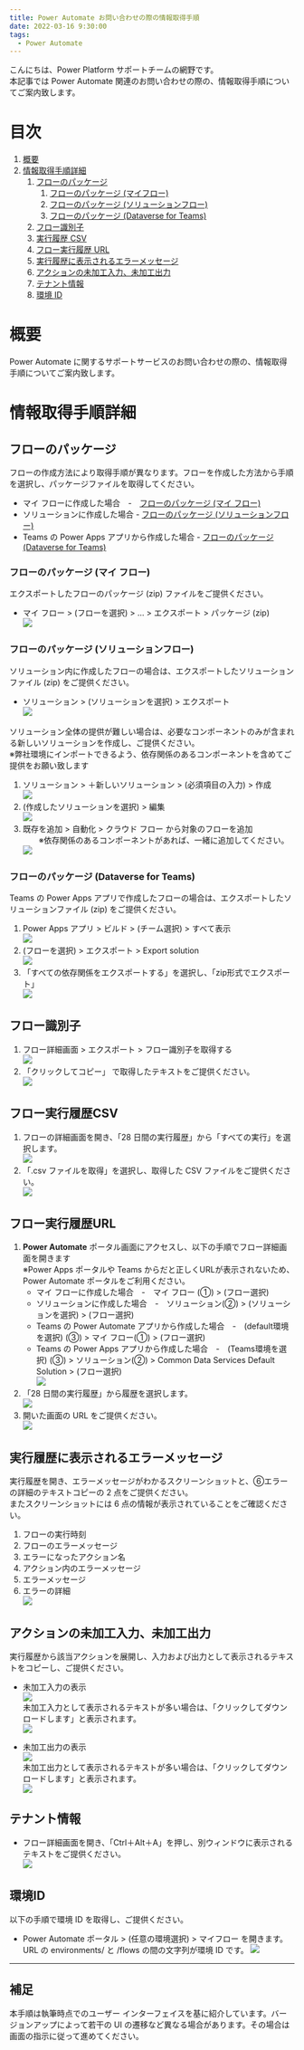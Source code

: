 ```yaml
---
title: Power Automate お問い合わせの際の情報取得手順
date: 2022-03-16 9:30:00
tags:
  - Power Automate
---
```


こんにちは、Power Platform サポートチームの網野です。  
本記事では Power Automate 関連のお問い合わせの際の、情報取得手順についてご案内致します。


<!-- more -->
# 目次

1. [概要](#anchor-intro)
1. [情報取得手順詳細](#anchor-how-to-collect)
      1. [フローのパッケージ](#anchor-flowpackage)
          1. [フローのパッケージ (マイフロー)](#anchor-flowpackage-myflow)
          1. [フローのパッケージ (ソリューションフロー)](#anchor-flowpackage-in-solution)
          1. [フローのパッケージ (Dataverse for Teams)](#anchor-flowpackage-in-dv4t)
      1. [フロー識別子](#anchor-flowid)
      1. [実行履歴 CSV](#anchor-flowrunhistory-csv)
      1. [フロー実行履歴 URL](#anchor-flowrunhistory-url)
      1. [実行履歴に表示されるエラーメッセージ](#anchor-error-message-in-run-history)
      1. [アクションの未加工入力、未加工出力 ](#anchor-raw-input-output)
      1. [テナント情報](#anchor-tenantInfo)
      1. [環境 ID](#anchor-environmentid)

<a id='anchor-intro'></a>

# 概要

Power Automate に関するサポートサービスのお問い合わせの際の、情報取得手順についてご案内致します。


<a id='anchor-how-to-collect'></a>

# 情報取得手順詳細

<a id='anchor-flowpackage'></a>
## フローのパッケージ
フローの作成方法により取得手順が異なります。フローを作成した方法から手順を選択し、パッケージファイルを取得してください。

   * マイ フローに作成した場合　-　[フローのパッケージ (マイ フロー)](#anchor-flowpackage-myflow)
   * ソリューションに作成した場合 - [フローのパッケージ (ソリューションフロー)](#anchor-flowpackage-in-solution)
   * Teams の Power Apps アプリから作成した場合 - [フローのパッケージ (Dataverse for Teams)](#anchor-flowpackage-in-dv4t)
      
<a id='anchor-flowpackage-myflow'></a>

### フローのパッケージ (マイ フロー)
   エクスポートしたフローのパッケージ (zip) ファイルをご提供ください。
   * マイ フロー > (フローを選択) > … > エクスポート > パッケージ (zip)  
   ![](./helpful-information-for-powerautomate-sr/export-flow.png)  

<a id='anchor-flowpackage-in-solution'></a>
### フローのパッケージ (ソリューションフロー)

   ソリューション内に作成したフローの場合は、エクスポートしたソリューション ファイル (zip) をご提供ください。  
   * ソリューション >  (ソリューションを選択) > エクスポート  
   ![](./helpful-information-for-powerautomate-sr/export-flow-solution2.png)  

   ソリューション全体の提供が難しい場合は、必要なコンポーネントのみが含まれる新しいソリューションを作成し、ご提供ください。  
   ※弊社環境にインポートできるよう、依存関係のあるコンポーネントを含めてご提供をお願い致します  
   1. ソリューション > ＋新しいソリューション > (必須項目の入力) > 作成  
   ![](./helpful-information-for-powerautomate-sr/export-flow-solution.png)  
   1.  (作成したソリューションを選択) > 編集  
   ![](./helpful-information-for-powerautomate-sr/export-flow-solution3.png)  
   1.  既存を追加 > 自動化 > クラウド フロー から対象のフローを追加  
   　　※依存関係のあるコンポーネントがあれば、一緒に追加してください。  
   ![](./helpful-information-for-powerautomate-sr/export-flow-solution4.png)  
  

<a id='anchor-flowpackage-in-dv4t'></a>
### フローのパッケージ (Dataverse for Teams)
   Teams の Power Apps アプリで作成したフローの場合は、エクスポートしたソリューションファイル (zip) をご提供ください。  
   1. Power Apps アプリ > ビルド > (チーム選択) > すべて表示  
   ![](./helpful-information-for-powerautomate-sr/export-flow-dv4t.png)  
   1. (フローを選択) > エクスポート > Export solution  
   ![](./helpful-information-for-powerautomate-sr/export-flow-dv4t2.png)  
   1. 「すべての依存関係をエクスポートする」を選択し、「zip形式でエクスポート」  
   ![](./helpful-information-for-powerautomate-sr/export-flow-dv4t3.png)  


<a id='anchor-flowid'></a>
## フロー識別子
   1. フロー詳細画面 > エクスポート > フロー識別子を取得する  
   ![](./helpful-information-for-powerautomate-sr/export-flowid.png)  
   1. 「クリックしてコピー」 で取得したテキストをご提供ください。   
   ![](./helpful-information-for-powerautomate-sr/export-flowid2.png)  

<a id='anchor-flowrunhistory-csv'></a>
## フロー実行履歴CSV
  1. フローの詳細画面を開き、「28 日間の実行履歴」から「すべての実行」を選択します。  
   ![](./helpful-information-for-powerautomate-sr/export-flowrunhistory.png)  
  1. 「.csv ファイルを取得」を選択し、取得した CSV ファイルをご提供ください。  
   ![](./helpful-information-for-powerautomate-sr/export-flowrunhistory2.png)  

<a id='anchor-flowrunhistory-url'></a>
## フロー実行履歴URL
  1. <b>Power Automate</b> ポータル画面にアクセスし、以下の手順でフロー詳細画面を開きます  
     ※Power Apps ポータルや Teams からだと正しくURLが表示されないため、Power Automate ポータルをご利用ください。
     * マイ フローに作成した場合　-　マイ フロー (①) > (フロー選択)  
     * ソリューションに作成した場合　-　ソリューション(②) > (ソリューションを選択)   > (フロー選択)  
     * Teams の Power Automate アプリから作成した場合　-　(default環境を選択) (③) > マイ フロー(①) > (フロー選択)  
     * Teams の Power Apps アプリから作成した場合　-　(Teams環境を選択) (③) > ソリューション(②) > Common Data Services Default Solution > (フロー選択)  
    ![](./helpful-information-for-powerautomate-sr/export-flowrunhistory3.png)  
  1. 「28 日間の実行履歴」から履歴を選択します。  
    ![](./helpful-information-for-powerautomate-sr/flowrunurl1.png)
  1. 開いた画面の URL をご提供ください。  
    ![](./helpful-information-for-powerautomate-sr/flowrunurl2.png)

<a id='anchor-error-message-in-run-history'></a>
## 実行履歴に表示されるエラーメッセージ
  実行履歴を開き、エラーメッセージがわかるスクリーンショットと、⑥エラーの詳細のテキストコピーの 2 点をご提供ください。  
  またスクリーンショットには 6 点の情報が表示されていることをご確認ください。  
   1. フローの実行時刻  
   1. フローのエラーメッセージ  
   1. エラーになったアクション名  
   1. アクション内のエラーメッセージ  
   1. エラーメッセージ  
   1. エラーの詳細  
   ![](./helpful-information-for-powerautomate-sr/error-message.png)

  
<a id='anchor-raw-input-output'></a>
## アクションの未加工入力、未加工出力 
  実行履歴から該当アクションを展開し、入力および出力として表示されるテキストをコピーし、ご提供ください。  
  * 未加工入力の表示  
   ![](./helpful-information-for-powerautomate-sr/raw-input.png)  
    未加工入力として表示されるテキストが多い場合は、「クリックしてダウンロードします」と表示されます。  
   ![](./helpful-information-for-powerautomate-sr/raw-input-output-note.png)  

* 未加工出力の表示  
   ![](./helpful-information-for-powerautomate-sr/raw-output.png)  
    未加工出力として表示されるテキストが多い場合は、「クリックしてダウンロードします」と表示されます。   
   ![](./helpful-information-for-powerautomate-sr/raw-input-output-note2.png)  

<a id='anchor-tenantInfo'></a>
## テナント情報  
  * フロー詳細画面を開き、「Ctrl＋Alt＋A」を押し、別ウィンドウに表示されるテキストをご提供ください。  
   ![](./helpful-information-for-powerautomate-sr/tenantinfo.png)  

<a id='anchor-environmentid'></a>
## 環境ID
  以下の手順で環境 ID を取得し、ご提供ください。
  * Power Automate ポータル > (任意の環境選択) > マイフロー を開きます。URL の environments/  と  /flows の間の文字列が環境 ID です。
   ![](./helpful-information-for-powerautomate-sr/environmentid.png)  


---

## 補足

本手順は執筆時点でのユーザー インターフェイスを基に紹介しています。バージョンアップによって若干の UI の遷移など異なる場合があります。その場合は画面の指示に従って進めてください。

